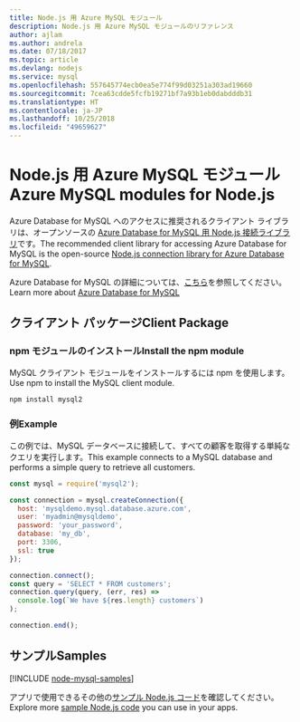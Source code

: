 ```yaml
---
title: Node.js 用 Azure MySQL モジュール
description: Node.js 用 Azure MySQL モジュールのリファレンス
author: ajlam
ms.author: andrela
ms.date: 07/18/2017
ms.topic: article
ms.devlang: nodejs
ms.service: mysql
ms.openlocfilehash: 557645774ecb0ea5e774f99d03251a303ad19660
ms.sourcegitcommit: 7cea63cdde5fcfb19271bf7a93b1eb0dabdddb31
ms.translationtype: HT
ms.contentlocale: ja-JP
ms.lasthandoff: 10/25/2018
ms.locfileid: "49659627"
---
```

# <a name="azure-mysql-modules-for-nodejs"></a><span data-ttu-id="9d753-103">Node.js 用 Azure MySQL モジュール</span><span class="sxs-lookup"><span data-stu-id="9d753-103">Azure MySQL modules for Node.js</span></span>

<span data-ttu-id="9d753-104">Azure Database for MySQL へのアクセスに推奨されるクライアント ライブラリは、オープンソースの [Azure Database for MySQL 用 Node.js 接続ライブラリ](https://github.com/sidorares/node-mysql2)です。</span><span class="sxs-lookup"><span data-stu-id="9d753-104">The recommended client library for accessing Azure Database for MySQL is the open-source [Node.js connection library for Azure Database for MySQL](https://github.com/sidorares/node-mysql2).</span></span> 

<span data-ttu-id="9d753-105">Azure Database for MySQL の詳細については、[こちら](https://docs.microsoft.com/azure/MySQL/)を参照してください。</span><span class="sxs-lookup"><span data-stu-id="9d753-105">Learn more about [Azure Database for MySQL](https://docs.microsoft.com/azure/MySQL/)</span></span>

## <a name="client-package"></a><span data-ttu-id="9d753-106">クライアント パッケージ</span><span class="sxs-lookup"><span data-stu-id="9d753-106">Client Package</span></span>

### <a name="install-the-npm-module"></a><span data-ttu-id="9d753-107">npm モジュールのインストール</span><span class="sxs-lookup"><span data-stu-id="9d753-107">Install the npm module</span></span>

<span data-ttu-id="9d753-108">MySQL クライアント モジュールをインストールするには npm を使用します。</span><span class="sxs-lookup"><span data-stu-id="9d753-108">Use npm to install the MySQL client module.</span></span>

```bash
npm install mysql2
```   

### <a name="example"></a><span data-ttu-id="9d753-109">例</span><span class="sxs-lookup"><span data-stu-id="9d753-109">Example</span></span>

<span data-ttu-id="9d753-110">この例では、MySQL データベースに接続して、すべての顧客を取得する単純なクエリを実行します。</span><span class="sxs-lookup"><span data-stu-id="9d753-110">This example connects to a MySQL database and performs a simple query to retrieve all customers.</span></span>

```javascript
const mysql = require('mysql2');

const connection = mysql.createConnection({
  host: 'mysqldemo.mysql.database.azure.com',
  user: 'myadmin@mysqldemo',
  password: 'your_password',
  database: 'my_db',
  port: 3306,
  ssl: true
});

connection.connect();
const query = 'SELECT * FROM customers';
connection.query(query, (err, res) =>
  console.log(`We have ${res.length} customers`)
);

connection.end();
```

## <a name="samples"></a><span data-ttu-id="9d753-111">サンプル</span><span class="sxs-lookup"><span data-stu-id="9d753-111">Samples</span></span>

[!INCLUDE [node-mysql-samples](../docs-ref-conceptual/includes/mysql-samples.md)]

<span data-ttu-id="9d753-112">アプリで使用できるその他の[サンプル Node.js コード](https://azure.microsoft.com/resources/samples/?platform=nodejs)を確認してください。</span><span class="sxs-lookup"><span data-stu-id="9d753-112">Explore more [sample Node.js code](https://azure.microsoft.com/resources/samples/?platform=nodejs) you can use in your apps.</span></span>
